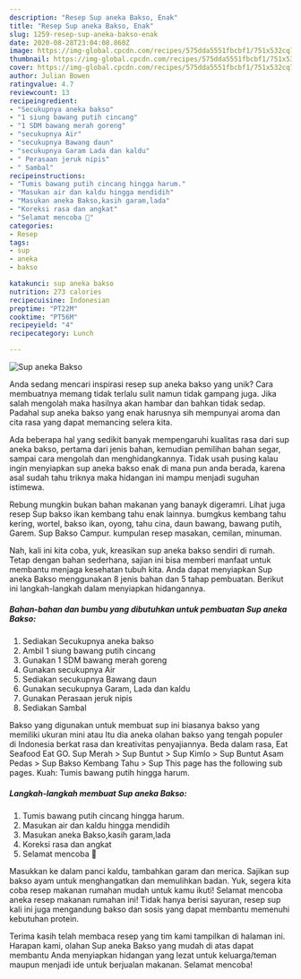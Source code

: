 ```yaml
---
description: "Resep Sup aneka Bakso, Enak"
title: "Resep Sup aneka Bakso, Enak"
slug: 1259-resep-sup-aneka-bakso-enak
date: 2020-08-28T23:04:08.860Z
image: https://img-global.cpcdn.com/recipes/575dda5551fbcbf1/751x532cq70/sup-aneka-bakso-foto-resep-utama.jpg
thumbnail: https://img-global.cpcdn.com/recipes/575dda5551fbcbf1/751x532cq70/sup-aneka-bakso-foto-resep-utama.jpg
cover: https://img-global.cpcdn.com/recipes/575dda5551fbcbf1/751x532cq70/sup-aneka-bakso-foto-resep-utama.jpg
author: Julian Bowen
ratingvalue: 4.7
reviewcount: 13
recipeingredient:
- "Secukupnya aneka bakso"
- "1 siung bawang putih cincang"
- "1 SDM bawang merah goreng"
- "secukupnya Air"
- "secukupnya Bawang daun"
- "secukupnya Garam Lada dan kaldu"
- " Perasaan jeruk nipis"
- " Sambal"
recipeinstructions:
- "Tumis bawang putih cincang hingga harum."
- "Masukan air dan kaldu hingga mendidih"
- "Masukan aneka Bakso,kasih garam,lada"
- "Koreksi rasa dan angkat"
- "Selamat mencoba 🤗"
categories:
- Resep
tags:
- sup
- aneka
- bakso

katakunci: sup aneka bakso 
nutrition: 273 calories
recipecuisine: Indonesian
preptime: "PT22M"
cooktime: "PT56M"
recipeyield: "4"
recipecategory: Lunch

---
```



![Sup aneka Bakso](https://img-global.cpcdn.com/recipes/575dda5551fbcbf1/751x532cq70/sup-aneka-bakso-foto-resep-utama.jpg)

Anda sedang mencari inspirasi resep sup aneka bakso yang unik? Cara membuatnya memang tidak terlalu sulit namun tidak gampang juga. Jika salah mengolah maka hasilnya akan hambar dan bahkan tidak sedap. Padahal sup aneka bakso yang enak harusnya sih mempunyai aroma dan cita rasa yang dapat memancing selera kita.

Ada beberapa hal yang sedikit banyak mempengaruhi kualitas rasa dari sup aneka bakso, pertama dari jenis bahan, kemudian pemilihan bahan segar, sampai cara mengolah dan menghidangkannya. Tidak usah pusing kalau ingin menyiapkan sup aneka bakso enak di mana pun anda berada, karena asal sudah tahu triknya maka hidangan ini mampu menjadi suguhan istimewa.

Rebung mungkin bukan bahan makanan yang banayk digeramri. Lihat juga resep Sup bakso ikan kembang tahu enak lainnya. bumgkus kembang tahu kering, wortel, bakso ikan, oyong, tahu cina, daun bawang, bawang putih, Garem. Sup Bakso Campur. kumpulan resep masakan, cemilan, minuman.


Nah, kali ini kita coba, yuk, kreasikan sup aneka bakso sendiri di rumah. Tetap dengan bahan sederhana, sajian ini bisa memberi manfaat untuk membantu menjaga kesehatan tubuh kita. Anda dapat menyiapkan Sup aneka Bakso menggunakan 8 jenis bahan dan 5 tahap pembuatan. Berikut ini langkah-langkah dalam menyiapkan hidangannya.

<!--inarticleads1-->

##### Bahan-bahan dan bumbu yang dibutuhkan untuk pembuatan Sup aneka Bakso:

1. Sediakan Secukupnya aneka bakso
1. Ambil 1 siung bawang putih cincang
1. Gunakan 1 SDM bawang merah goreng
1. Gunakan secukupnya Air
1. Sediakan secukupnya Bawang daun
1. Gunakan secukupnya Garam, Lada dan kaldu
1. Gunakan  Perasaan jeruk nipis
1. Sediakan  Sambal


Bakso yang digunakan untuk membuat sup ini biasanya bakso yang memiliki ukuran mini atau Itu dia aneka olahan bakso yang tengah populer di Indonesia berkat rasa dan kreativitas penyajiannya. Beda dalam rasa, Eat Seafood Eat GO. Sup Merah &gt; Sup Buntut &gt; Sup Kimlo &gt; Sup Buntut Asam Pedas &gt; Sup Bakso Kembang Tahu &gt; Sup This page has the following sub pages. Kuah: Tumis bawang putih hingga harum. 

<!--inarticleads2-->

##### Langkah-langkah membuat Sup aneka Bakso:

1. Tumis bawang putih cincang hingga harum.
1. Masukan air dan kaldu hingga mendidih
1. Masukan aneka Bakso,kasih garam,lada
1. Koreksi rasa dan angkat
1. Selamat mencoba 🤗


Masukkan ke dalam panci kaldu, tambahkan garam dan merica. Sajikan sup bakso ayam untuk menghangatkan dan memulihkan badan. Yuk, segera kita coba resep makanan rumahan mudah untuk kamu ikuti! Selamat mencoba aneka resep makanan rumahan ini! Tidak hanya berisi sayuran, resep sup kali ini juga mengandung bakso dan sosis yang dapat membantu memenuhi kebutuhan protein. 

Terima kasih telah membaca resep yang tim kami tampilkan di halaman ini. Harapan kami, olahan Sup aneka Bakso yang mudah di atas dapat membantu Anda menyiapkan hidangan yang lezat untuk keluarga/teman maupun menjadi ide untuk berjualan makanan. Selamat mencoba!
